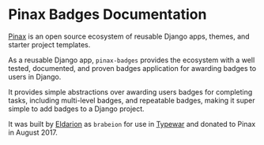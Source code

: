 # Pinax Badges Documentation

[Pinax](http://pinaxproject.com/pinax/) is an open source ecosystem
of reusable Django apps, themes, and starter project templates.

As a reusable Django app, `pinax-badges` provides the ecosystem with
a well tested, documented, and proven badges application for awarding badges
to users in Django.

It provides simple abstractions over awarding users badges for completing tasks,
including multi-level badges, and repeatable badges, making it super simple to
add badges to a Django project.

It was built by [Eldarion](http://eldarion.com) as `brabeion` for use in
[Typewar](http://typewar.com) and donated to Pinax in August 2017.

